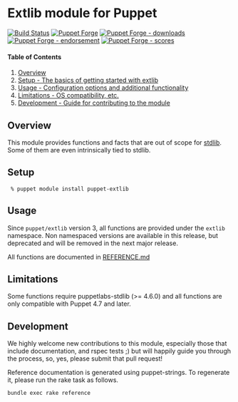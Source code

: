 # Extlib module for Puppet

[![Build Status](https://travis-ci.org/voxpupuli/puppet-extlib.png?branch=master)](https://travis-ci.org/voxpupuli/puppet-extlib)
[![Puppet Forge](https://img.shields.io/puppetforge/v/puppet/extlib.svg)](https://forge.puppetlabs.com/puppet/extlib)
[![Puppet Forge - downloads](https://img.shields.io/puppetforge/dt/puppet/extlib.svg)](https://forge.puppetlabs.com/puppet/extlib)
[![Puppet Forge - endorsement](https://img.shields.io/puppetforge/e/puppet/extlib.svg)](https://forge.puppetlabs.com/puppet/extlib)
[![Puppet Forge - scores](https://img.shields.io/puppetforge/f/puppet/extlib.svg)](https://forge.puppetlabs.com/puppet/extlib)

#### Table of Contents

1. [Overview](#overview)
2. [Setup - The basics of getting started with extlib](#setup)
3. [Usage - Configuration options and additional functionality](#usage)
4. [Limitations - OS compatibility, etc.](#limitations)
5. [Development - Guide for contributing to the module](#development)

## Overview

This module provides functions and facts that are out of scope for [stdlib](https://github.com/puppetlabs/puppetlabs-stdlib).
Some of them are even intrinsically tied to stdlib.

## Setup

```console
 % puppet module install puppet-extlib
```

## Usage

Since `puppet/extlib` version 3, all functions are provided under the `extlib` namespace.
Non namespaced versions are available in this release, but deprecated and will be removed in the next major release.

All functions are documented in [REFERENCE.md](REFERENCE.md)

## Limitations

Some functions require puppetlabs-stdlib (>= 4.6.0) and all functions are only compatible with Puppet 4.7 and later.

## Development

We highly welcome new contributions to this module, especially those that
include documentation, and rspec tests ;) but will happily guide you through
the process, so, yes, please submit that pull request!

Reference documentation is generated using puppet-strings.
To regenerate it, please run the rake task as follows.

```console
bundle exec rake reference
```
